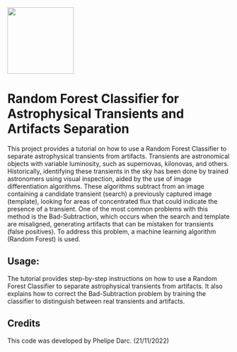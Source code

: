 

<img src="https://farm66.staticflickr.com/65535/49055715328_092031af74_o.png"  width="150" />

# Random Forest Classifier for Astrophysical Transients and Artifacts Separation

This project provides a tutorial on how to use a Random Forest Classifier to separate astrophysical transients from artifacts. Transients are astronomical objects with variable luminosity, such as supernovas, kilonovas, and others. Historically, identifying these transients in the sky has been done by trained astronomers using visual inspection, aided by the use of image differentiation algorithms. These algorithms subtract from an image containing a candidate transient (search) a previously captured image (template), looking for areas of concentrated flux that could indicate the presence of a transient. One of the most common problems with this method is the Bad-Subtraction, which occurs when the search and template are misaligned, generating artifacts that can be mistaken for transients (false positives). To address this problem, a machine learning algorithm (Random Forest) is used.

## Usage:
The tutorial provides step-by-step instructions on how to use a Random Forest Classifier to separate astrophysical transients from artifacts. It also explains how to correct the Bad-Subtraction problem by training the classifier to distinguish between real transients and artifacts.

## Credits
This code was developed by Phelipe Darc.
(21/11/2022)
